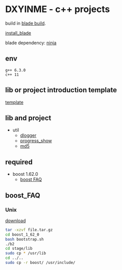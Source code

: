 <h1>DXYINME - c++ projects</h1>


build in [blade build](https://github.com/chen3feng/blade-build).

[install_blade](https://github.com/chen3feng/blade-build/blob/master/doc/zh_CN/install.md)

blade dependency:
 [ninja](https://github.com/ninja-build/ninja/releases/tag/v1.10.2)

## env

    g++ 6.3.0
    c++ 11

## lib or project introduction template

[template](template.md)


## lib and project

- util
    - [dlogger](/util/dlogger/README.md)
    - [progress_show](/util/progress_show/README.md)
    - [md5](/util/md5/README.md)


## required

- boost 1.62.0
    - [boost FAQ](#boost_FAQ)





## boost_FAQ

### Unix

[download](https://www.boost.org/users/history/version_1_62_0.html)

```bash
tar -xzvf file.tar.gz
cd boost_1_62_0
bash bootstrap.sh
./b2
cd stage/lib
sudo cp * /usr/lib
cd ../..
sudo cp -r boost/ /usr/include/
```